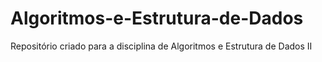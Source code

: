 # Algoritmos-e-Estrutura-de-Dados
Repositório criado para a disciplina de Algoritmos e Estrutura de Dados II 
